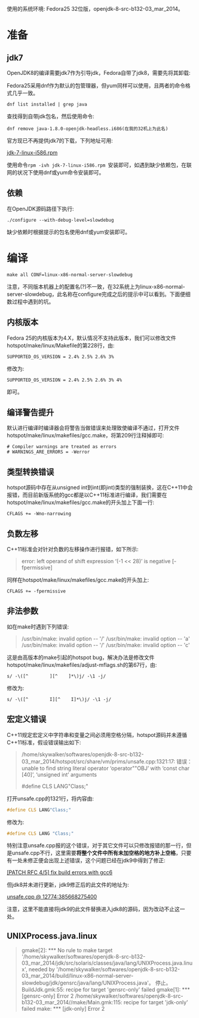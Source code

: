 使用的系统环境: Fedora25 32位版，openjdk-8-src-b132-03_mar_2014。

# 准备

## jdk7

OpenJDK8的编译需要jdk7作为引导jdk，Fedora自带了jdk8，需要先将其卸载:

Fedora25采用dnf作为默认的包管理器，但yum同样可以使用，且两者的命令格式几乎一致。

```shell
dnf list installed | grep java
```

查找得到自带jdk包名，然后使用命令:

```shell
dnf remove java-1.8.0-openjdk-headless.i686(在我的32机上为此名)
```

官方现已不再提供jdk7的下载，下列地址可用:

[jdk-7-linux-i586.rpm](http://download.csdn.net/download/fujx333/4261506)

使用命令`rpm -ivh jdk-7-linux-i586.rpm `安装即可，如遇到缺少依赖包，在联网的状况下使用dnf或yum命令安装即可。

## 依赖

在OpenJDK源码路径下执行:

```shell
./configure --with-debug-level=slowdebug
```

缺少依赖时根据提示的包名使用dnf或yum安装即可。

# 编译

`make all CONF=linux-x86-normal-server-slowdebug`

注意，不同版本机器上的配置名(?)不一致，在32系统上为linux-x86-normal-server-slowdebug，此名称在configure完成之后的提示中可以看到。下面便细数过程中遇到的坑。

## 内核版本

Fedora 25的内核版本为4.X，默认情况不支持此版本，我们可以修改文件hotspot/make/linux/Makefile的第228行，由:

```shell
SUPPORTED_OS_VERSION = 2.4% 2.5% 2.6% 3%
```

修改为:

```shell
SUPPORTED_OS_VERSION = 2.4% 2.5% 2.6% 3% 4%
```

即可。

## 编译警告提升

默认进行编译时编译器会将警告当做错误来处理致使编译不通过，打开文件hotspot/make/linux/makefiles/gcc.make，将第209行注释掉即可:

```shell
# Compiler warnings are treated as errors
# WARNINGS_ARE_ERRORS = -Werror
```

## 类型转换错误

hotspot源码中存在从unsigned int到int(即jint)类型的强制装换，这在C++11中会报错，而目前新版系统的gcc都是以C++11标准进行编译，我们需要在hotspot/make/linux/makefiles/gcc.make的开头加上下面一行:

```shell
CFLAGS += -Wno-narrowing
```

## 负数左移

C++11标准会对针对负数的左移操作进行报错，如下所示:

> error: left operand of shift expression ‘(-1 << 28)’ is negative [-fpermissive]

同样在hotspot/make/linux/makefiles/gcc.make的开头加上:

```shell
CFLAGS += -fpermissive
```

## 非法参数

如在make时遇到下列错误:

>/usr/bin/make: invalid option -- '/'
>/usr/bin/make: invalid option -- 'a'
>/usr/bin/make: invalid option -- '/'
>/usr/bin/make: invalid option -- 'c'

这是由高版本的make引起的hotspot bug，解决办法是修改文件hotspot/make/linux/makefiles/adjust-mflags.sh的第67行，由:

```shell
s/ -\([^        ][^    ]*\)j/ -\1 -j/
```

修改为:

```shell
s/ -\([^        I][^    I]*\)j/ -\1 -j/
```

## 宏定义错误

C++11规定宏定义中字符串和变量之间必须用空格分隔，hotspot源码并未遵循C++11标准，假设错误输出如下:

>/home/skywalker/softwares/openjdk-8-src-b132-03_mar_2014/hotspot/src/share/vm/prims/unsafe.cpp:1321:17: 错误：unable to find string literal operator ‘operator""OBJ’ with ‘const char [40]’, ‘unsigned int’ arguments
>
>\#define CLS LANG"Class;"

打开unsafe.cpp的1321行，将内容由:

```c++
#define CLS LANG"Class;"
```

修改为:

```c++
#define CLS LANG "Class;"
```

特别注意unsafe.cpp报的这个错误，对于其它文件可以只修改报错的那一行，但是unsafe.cpp不行，这里需要**将整个文件中所有未加空格的地方补上空格**，只要有一处未修正便会出现上述错误，这个问题已经在jdk9中得到了修正:

[[PATCH RFC 4/5] fix build errors with gcc6](http://mail.openjdk.java.net/pipermail/build-dev/2016-May/017171.html)

但jdk8并未进行更新，jdk9修正后的此文件的地址为: 

[unsafe.cpp @ 12774:385668275400](http://hg.openjdk.java.net/jdk9/jdk9/hotspot/file/385668275400/src/share/vm/prims/unsafe.cpp)

注意，这里不能直接将jdk9的此文件替换进入jdk8的源码，因为改动不止这一处。

## UNIXProcess.java.linux

>gmake[2]: *** No rule to make target '/home/skywalker/softwares/openjdk-8-src-b132-03_mar_2014/jdk/src/solaris/classes/java/lang/UNIXProcess.java.linux', needed by '/home/skywalker/softwares/openjdk-8-src-b132-03_mar_2014/build/linux-x86-normal-server-slowdebug/jdk/gensrc/java/lang/UNIXProcess.java'。 停止。
>BuildJdk.gmk:55: recipe for target 'gensrc-only' failed
>gmake[1]: *** [gensrc-only] Error 2
>/home/skywalker/softwares/openjdk-8-src-b132-03_mar_2014//make/Main.gmk:115: recipe for target 'jdk-only' failed
>make: *** [jdk-only] Error 2